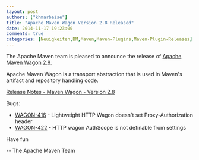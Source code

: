 ```yaml
---
layout: post
authors: ["khmarbaise"]
title: "Apache Maven Wagon Version 2.8 Released"
date: 2014-11-17 19:23:00
comments: true
categories: [Neuigkeiten,BM,Maven,Maven-Plugins,Maven-Plugin-Releases]
---
```

The Apache Maven team is pleased to announce the release of 
[Apache Maven Wagon 2.8](https://maven.apache.org/wagon/).

Apache Maven Wagon is a transport abstraction that is used in Maven's
artifact and repository handling code.


[Release Notes - Maven Wagon - Version 2.8](http://jira.codehaus.org/secure/ReleaseNote.jspa?projectId=10335&version=20613)

Bugs:

 * [WAGON-416](https://issues.apache.org/jira/browse/WAGON-416) - Lightweight HTTP Wagon doesn't set Proxy-Authorization header
 * [WAGON-422](https://issues.apache.org/jira/browse/WAGON-422) - HTTP wagon AuthScope is not definable from settings


Have fun

-- The Apache Maven Team
